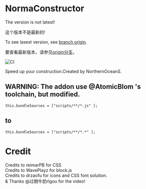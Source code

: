 # NormaConstructor

The version is not latest!

这个版本不是最新的!

To see lasest version, see [branch origin](https://github.com/NorthernOceanS/NormaConstructor/tree/origin).

要查看最新版本，请参见[origin分支](https://github.com/NorthernOceanS/NormaConstructor/tree/origin)。

![CI](https://github.com/NorthernOceanS/NormaConstructor/workflows/CI/badge.svg)

Speed up your construction.Created by NorthernOceanS.

## WARNING: The addon use @AtomicBlom 's toolchain, but modified.
```
this.bundleSources = ["scripts/**/*.js" ];
```
## to
```
this.bundleSources = ["scripts/**/*.*" ];
```
# Credit
Credits to reimarPB for CSS  
Credits to WavePlayz for block.js  
Credits to drzaofu for icons and CSS font solution.  
& Thanks @过期牛奶rlgou for the video!
